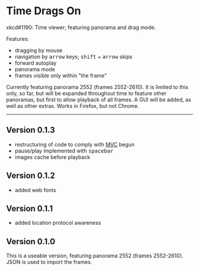 Time Drags On
=============

xkcd#1190: Time viewer; featuring panorama and drag mode.

Features:
* dragging by mouse
* navigation by <kbd>arrow</kbd> keys; <kbd>shift</kbd> + <kbd>arrow</kbd> skips
* forward autoplay
* panorama mode
* frames visible only within "the frame"

Currently featuring panorama 2552 (frames 2552-2610). It is limited to this only, so far, but will be expanded throughout time to feature other panoramas, but first to allow playback of all frames. A GUI will be added, as well as other extras. Works in Firefox, but not Chrome.

* * *

Version 0.1.3
-------------

* restructuring of code to comply with [MVC][] begun
* pause/play implemented with <kbd>spacebar</kbd>
* images cache before playback

[MVC]:http://en.wikipedia.org/wiki/Model-view-controller "Model-View-Controller"

Version 0.1.2
-------------

* added web fonts

Version 0.1.1
-------------

* added location protocol awareness


## Version 0.1.0

This is a useable version, featuring panorama 2552 (frames 2552-2610). JSON is used to import the frames.